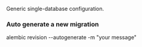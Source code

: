 Generic single-database configuration.

### Auto generate a new migration

alembic revision --autogenerate -m "your message"
